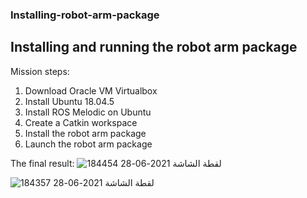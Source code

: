 ### Installing-robot-arm-package
## Installing and running the robot arm package

Mission steps:
1. Download Oracle VM Virtualbox
2. Install Ubuntu 18.04.5
3. Install ROS Melodic on Ubuntu
4. Create a Catkin workspace
5. Install the robot arm package
6. Launch the robot arm package

The final result:
![لقطة الشاشة 2021-06-28 184454](https://user-images.githubusercontent.com/45512879/123668982-5166cf00-d844-11eb-97fc-5aca9193c9c5.png)

![لقطة الشاشة 2021-06-28 184357](https://user-images.githubusercontent.com/45512879/123668834-2e3c1f80-d844-11eb-9790-d8d3f9a59ad1.png)

